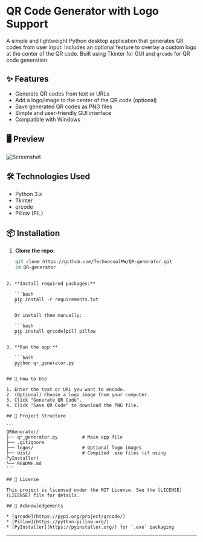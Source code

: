 
# QR Code Generator with Logo Support

A simple and lightweight Python desktop application that generates QR codes from user input. Includes an optional feature to overlay a custom logo at the center of the QR code. Built using Tkinter for GUI and `qrcode` for QR code generation.

## ✨ Features

- Generate QR codes from text or URLs
- Add a logo/image to the center of the QR code (optional)
- Save generated QR codes as PNG files
- Simple and user-friendly GUI interface
- Compatible with Windows

## 🖥️ Preview

![Screenshot](./assets/screenshot.png) <!-- Replace with an actual image path if available -->

## 🛠️ Technologies Used

- Python 3.x
- Tkinter
- qrcode
- Pillow (PIL)

## 📦 Installation

1. **Clone the repo:**

   ```bash
   git clone https://github.com/TechnocoolMW/QR-generator.git
   cd QR-generator
````

2. **Install required packages:**

   ```bash
   pip install -r requirements.txt
   ```

   Or install them manually:

   ```bash
   pip install qrcode[pil] pillow
   ```

3. **Run the app:**

   ```bash
   python qr_generator.py
   ```

## 🧾 How to Use

1. Enter the text or URL you want to encode.
2. (Optional) Choose a logo image from your computer.
3. Click "Generate QR Code".
4. Click "Save QR Code" to download the PNG file.

## 📂 Project Structure

```
QRGenerator/
├── qr_generator.py         # Main app file
├── .gitignore
├── logos/                  # Optional logo images
├── dist/                   # Compiled .exe files (if using PyInstaller)
└── README.md
```

## 📑 License

This project is licensed under the MIT License. See the [LICENSE](LICENSE) file for details.

## 🙌 Acknowledgements

* [qrcode](https://pypi.org/project/qrcode/)
* [Pillow](https://python-pillow.org/)
* [PyInstaller](https://pyinstaller.org/) for `.exe` packaging

````

---



